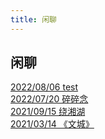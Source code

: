 ```yaml
---
title: 闲聊
---
```


## 闲聊

[2022/08/06 test](https://fangxuetao.com/test)  
[2022/07/20 碎碎念](https://fangxuetao.com/sui-sui-nian)   
[2021/09/15 绕湘湖](https://fangxuetao.com/rao-xiang-hu)  
[2021/03/14 《文城》](https://fangxuetao.com/wen-cheng)  
